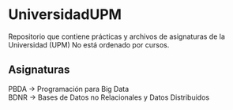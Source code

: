 # UniversidadUPM
Repositorio que contiene prácticas y archivos de asignaturas de la Universidad (UPM)
No está ordenado por cursos. 
## Asignaturas
PBDA -> Programación para Big Data  
BDNR -> Bases de Datos no Relacionales y Datos Distribuidos

